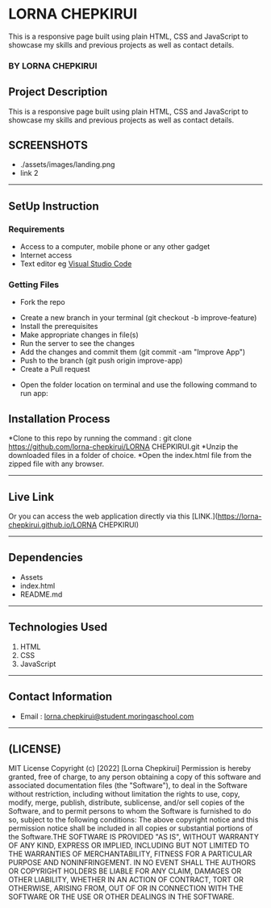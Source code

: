 # LORNA CHEPKIRUI
This is a responsive page built using plain HTML, CSS and JavaScript to showcase my skills and previous projects as well as contact details.
### BY LORNA CHEPKIRUI

## Project Description
This is a responsive page built using plain HTML, CSS and JavaScript to showcase my skills and previous projects as well as contact details.

## SCREENSHOTS
- ./assets/images/landing.png
- link 2


********
## SetUp Instruction
### Requirements
* Access to a computer, mobile phone or any other gadget
* Internet access
* Text editor eg [Visual Studio Code](https://code.visualstudio.com/download)



### Getting Files
* Fork the repo
- Create a new branch in your terminal (git checkout -b improve-feature)
- Install the prerequisites
- Make appropriate changes in file(s)
- Run the server to see the changes
- Add the changes and commit them (git commit -am "Improve App")
- Push to the branch (git push origin improve-app)
- Create a Pull request
* Open the folder location on terminal and use the following command to run app:

## Installation Process
*Clone to this repo by running the command : git clone https://github.com/lorna-chepkirui/LORNA CHEPKIRUI.git
*Unzip the downloaded files in a folder of choice.
*Open the index.html file from the zipped file with any browser.
*****
## Live Link
Or you can access the web application directly via this [LINK.](https://lorna-chepkirui.github.io/LORNA CHEPKIRUI)
*****
## Dependencies
- Assets
- index.html
- README.md
*****
## Technologies Used
1. HTML
2. CSS
3. JavaScript
*****
## Contact Information
* Email : lorna.chepkirui@student.moringaschool.com
*****
## (LICENSE)
MIT License Copyright (c) [2022] [Lorna Chepkirui] Permission is hereby granted, free of charge, to any person obtaining a copy of this software and associated documentation files (the "Software"), to deal in the Software without restriction, including without limitation the rights
to use, copy, modify, merge, publish, distribute, sublicense, and/or sell
copies of the Software, and to permit persons to whom the Software is
furnished to do so, subject to the following conditions:
The above copyright notice and this permission notice shall be included in all copies or substantial portions of the Software.THE SOFTWARE IS PROVIDED "AS IS", WITHOUT WARRANTY OF ANY KIND, EXPRESS OR IMPLIED, INCLUDING BUT NOT LIMITED TO THE WARRANTIES OF MERCHANTABILITY,
FITNESS FOR A PARTICULAR PURPOSE AND NONINFRINGEMENT. IN NO EVENT SHALL THE
AUTHORS OR COPYRIGHT HOLDERS BE LIABLE FOR ANY CLAIM, DAMAGES OR OTHER
LIABILITY, WHETHER IN AN ACTION OF CONTRACT, TORT OR OTHERWISE, ARISING FROM, OUT OF OR IN CONNECTION WITH THE SOFTWARE OR THE USE OR OTHER DEALINGS IN THE SOFTWARE.